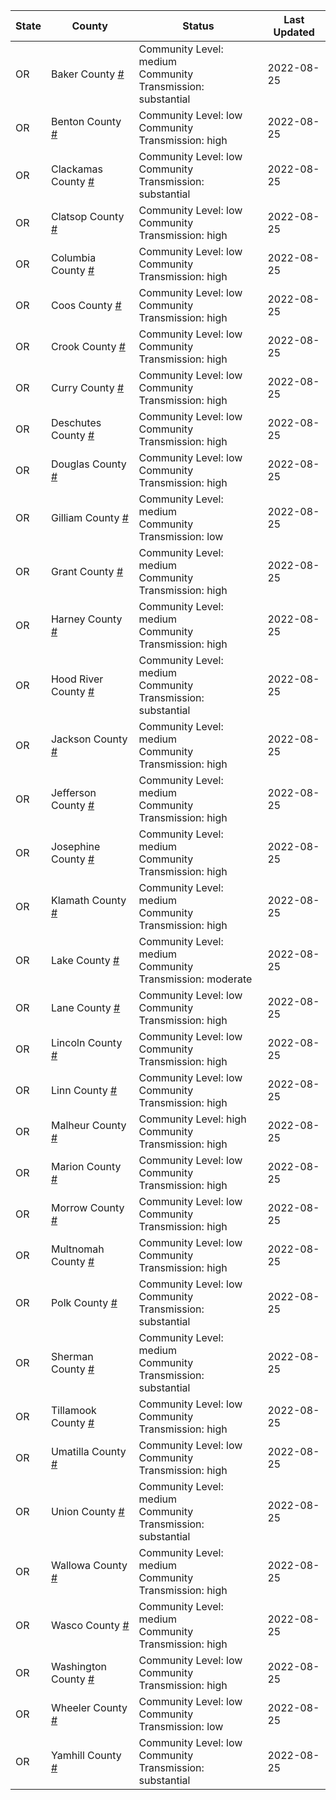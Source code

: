 State | County | Status | Last Updated
--- | --- | --- | --- 
OR | Baker County <a href="#baker_county">#</a> | <a name="baker_county"></a>Community Level: medium<br/>Community Transmission: substantial | 2022-08-25
OR | Benton County <a href="#benton_county">#</a> | <a name="benton_county"></a>Community Level: low<br/>Community Transmission: high | 2022-08-25
OR | Clackamas County <a href="#clackamas_county">#</a> | <a name="clackamas_county"></a>Community Level: low<br/>Community Transmission: substantial | 2022-08-25
OR | Clatsop County <a href="#clatsop_county">#</a> | <a name="clatsop_county"></a>Community Level: low<br/>Community Transmission: high | 2022-08-25
OR | Columbia County <a href="#columbia_county">#</a> | <a name="columbia_county"></a>Community Level: low<br/>Community Transmission: high | 2022-08-25
OR | Coos County <a href="#coos_county">#</a> | <a name="coos_county"></a>Community Level: low<br/>Community Transmission: high | 2022-08-25
OR | Crook County <a href="#crook_county">#</a> | <a name="crook_county"></a>Community Level: low<br/>Community Transmission: high | 2022-08-25
OR | Curry County <a href="#curry_county">#</a> | <a name="curry_county"></a>Community Level: low<br/>Community Transmission: high | 2022-08-25
OR | Deschutes County <a href="#deschutes_county">#</a> | <a name="deschutes_county"></a>Community Level: low<br/>Community Transmission: high | 2022-08-25
OR | Douglas County <a href="#douglas_county">#</a> | <a name="douglas_county"></a>Community Level: low<br/>Community Transmission: high | 2022-08-25
OR | Gilliam County <a href="#gilliam_county">#</a> | <a name="gilliam_county"></a>Community Level: medium<br/>Community Transmission: low | 2022-08-25
OR | Grant County <a href="#grant_county">#</a> | <a name="grant_county"></a>Community Level: medium<br/>Community Transmission: high | 2022-08-25
OR | Harney County <a href="#harney_county">#</a> | <a name="harney_county"></a>Community Level: medium<br/>Community Transmission: high | 2022-08-25
OR | Hood River County <a href="#hood_river_county">#</a> | <a name="hood_river_county"></a>Community Level: medium<br/>Community Transmission: substantial | 2022-08-25
OR | Jackson County <a href="#jackson_county">#</a> | <a name="jackson_county"></a>Community Level: medium<br/>Community Transmission: high | 2022-08-25
OR | Jefferson County <a href="#jefferson_county">#</a> | <a name="jefferson_county"></a>Community Level: medium<br/>Community Transmission: high | 2022-08-25
OR | Josephine County <a href="#josephine_county">#</a> | <a name="josephine_county"></a>Community Level: medium<br/>Community Transmission: high | 2022-08-25
OR | Klamath County <a href="#klamath_county">#</a> | <a name="klamath_county"></a>Community Level: medium<br/>Community Transmission: high | 2022-08-25
OR | Lake County <a href="#lake_county">#</a> | <a name="lake_county"></a>Community Level: medium<br/>Community Transmission: moderate | 2022-08-25
OR | Lane County <a href="#lane_county">#</a> | <a name="lane_county"></a>Community Level: low<br/>Community Transmission: high | 2022-08-25
OR | Lincoln County <a href="#lincoln_county">#</a> | <a name="lincoln_county"></a>Community Level: low<br/>Community Transmission: high | 2022-08-25
OR | Linn County <a href="#linn_county">#</a> | <a name="linn_county"></a>Community Level: low<br/>Community Transmission: high | 2022-08-25
OR | Malheur County <a href="#malheur_county">#</a> | <a name="malheur_county"></a>Community Level: high<br/>Community Transmission: high | 2022-08-25
OR | Marion County <a href="#marion_county">#</a> | <a name="marion_county"></a>Community Level: low<br/>Community Transmission: high | 2022-08-25
OR | Morrow County <a href="#morrow_county">#</a> | <a name="morrow_county"></a>Community Level: low<br/>Community Transmission: high | 2022-08-25
OR | Multnomah County <a href="#multnomah_county">#</a> | <a name="multnomah_county"></a>Community Level: low<br/>Community Transmission: high | 2022-08-25
OR | Polk County <a href="#polk_county">#</a> | <a name="polk_county"></a>Community Level: low<br/>Community Transmission: substantial | 2022-08-25
OR | Sherman County <a href="#sherman_county">#</a> | <a name="sherman_county"></a>Community Level: medium<br/>Community Transmission: substantial | 2022-08-25
OR | Tillamook County <a href="#tillamook_county">#</a> | <a name="tillamook_county"></a>Community Level: low<br/>Community Transmission: high | 2022-08-25
OR | Umatilla County <a href="#umatilla_county">#</a> | <a name="umatilla_county"></a>Community Level: low<br/>Community Transmission: high | 2022-08-25
OR | Union County <a href="#union_county">#</a> | <a name="union_county"></a>Community Level: medium<br/>Community Transmission: substantial | 2022-08-25
OR | Wallowa County <a href="#wallowa_county">#</a> | <a name="wallowa_county"></a>Community Level: medium<br/>Community Transmission: high | 2022-08-25
OR | Wasco County <a href="#wasco_county">#</a> | <a name="wasco_county"></a>Community Level: medium<br/>Community Transmission: high | 2022-08-25
OR | Washington County <a href="#washington_county">#</a> | <a name="washington_county"></a>Community Level: low<br/>Community Transmission: high | 2022-08-25
OR | Wheeler County <a href="#wheeler_county">#</a> | <a name="wheeler_county"></a>Community Level: low<br/>Community Transmission: low | 2022-08-25
OR | Yamhill County <a href="#yamhill_county">#</a> | <a name="yamhill_county"></a>Community Level: low<br/>Community Transmission: substantial | 2022-08-25
